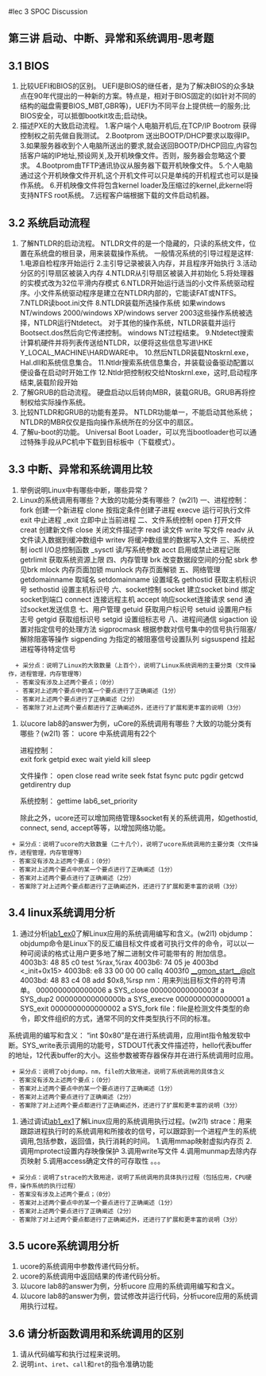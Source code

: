 #lec 3 SPOC Discussion

## 第三讲 启动、中断、异常和系统调用-思考题

## 3.1 BIOS
 1. 比较UEFI和BIOS的区别。
 	 UEFI是BIOS的继任者，是为了解决BIOS的众多缺点在90年代提出的一种新的方案。特点是，相对于BIOS固定的(如针对不同的结构的磁盘需要BIOS_MBT,GBR等)，UEFI为不同平台上提供统一的服务;比BIOS安全，可以抵御bootkit攻击;启动快。
 1. 描述PXE的大致启动流程。
   	1.客户端个人电脑开机后,在TCP/IP Bootrom 获得控制权之前先做自我测试。
  	2.Bootprom 送出BOOTP/DHCP要求以取得IP。
  	3.如果服务器收到个人电脑所送出的要求,就会送回BOOTP/DHCP回应,内容包括客户端的IP地址,预设网关,及开机映像文件。否则，服务器会忽略这个要求。
  	4.Bootprom由TFTP通讯协议从服务器下载开机映像文件。
  	5.个人电脑通过这个开机映像文件开机,这个开机文件可以只是单纯的开机程式也可以是操作系统。
  	6.开机映像文件将包含kernel loader及压缩过的kernel,此kernel将支持NTFS root系统。
  	7.远程客户端根据下载的文件启动机器。


## 3.2 系统启动流程
 1. 了解NTLDR的启动流程。
     NTLDR文件的是一个隐藏的，只读的系统文件，位置在系统盘的根目录，用来装载操作系统。
     一般情况系统的引导过程是这样:
     1.电源自检程序开始运行
     2.主引导记录被装入内存，并且程序开始执行
     3.活动分区的引导扇区被装入内存
     4.NTLDR从引导扇区被装入并初始化
     5.将处理器的实模式改为32位平滑内存模式
     6.NTLDR开始运行适当的小文件系统驱动程序。小文件系统驱动程序是建立在NTLDR内部的，它能读FAT或NTFS。
     7.NTLDR读boot.ini文件
     8.NTLDR装载所选操作系统
     	如果windows NT/windows 2000/windows XP/windows server 2003这些操作系统被选择，NTLDR运行Ntdetect。
     	对于其他的操作系统，NTLDR装载并运行Bootsect.dos然后向它传递控制。
     	windows NT过程结束。
     9.Ntdetect搜索计算机硬件并将列表传送给NTLDR，以便将这些信息写进\\HKE Y_LOCAL_MACHINE\HARDWARE中。
     10.然后NTLDR装载Ntoskrnl.exe，Hal.dll和系统信息集合。
     11.Ntldr搜索系统信息集合，并装载设备驱动配置以便设备在启动时开始工作
     12.Ntldr把控制权交给Ntoskrnl.exe，这时,启动程序结束,装载阶段开始
 1. 了解GRUB的启动流程。
     硬盘启动以后转向MBR，装载GRUB。GRUB再将控制权给实际操作系统。
 1. 比较NTLDR和GRUB的功能有差异。
     NTLDR功能单一，不能启动其他系统；NTLDR的MBR仅仅是指向操作系统所在的分区中的扇区。
 1. 了解u-boot的功能。
     Universal Boot Loader，可以充当bootloader也可以通过特殊手段从PC机中下载到目标板中（下载模式）。

## 3.3 中断、异常和系统调用比较
 1. 举例说明Linux中有哪些中断，哪些异常？
 1. Linux的系统调用有哪些？大致的功能分类有哪些？  (w2l1)
 一、进程控制：
     fork	创建一个新进程
     clone	按指定条件创建子进程
     execve	运行可执行文件
     exit	中止进程
     _exit	立即中止当前进程
 二、文件系统控制
     open	打开文件
     creat	创建新文件
     close	关闭文件描述字
     read	读文件
     write	写文件
     readv	从文件读入数据到缓冲数组中
     writev	将缓冲数组里的数据写入文件
三、系统控制
     ioctl	I/O总控制函数
     _sysctl	读/写系统参数
     acct	启用或禁止进程记账
     getrlimit	获取系统资源上限
四、内存管理
    brk	改变数据段空间的分配
    sbrk	参见brk
    mlock	内存页面加锁
    munlock	内存页面解锁
五、网络管理
    getdomainname	取域名
    setdomainname	设置域名
    gethostid	获取主机标识号
    sethostid	设置主机标识号
六、socket控制
    socket	建立socket
    bind	绑定socket到端口
    connect	连接远程主机
    accept	响应socket连接请求
    send	通过socket发送信息
七、用户管理
    getuid	获取用户标识号
    setuid	设置用户标志号
    getgid	获取组标识号
    setgid	设置组标志号
八、进程间通信
    sigaction	设置对指定信号的处理方法
    sigprocmask	根据参数对信号集中的信号执行阻塞/解除阻塞等操作
    sigpending	为指定的被阻塞信号设置队列
    sigsuspend	挂起进程等待特定信号
```
  + 采分点：说明了Linux的大致数量（上百个），说明了Linux系统调用的主要分类（文件操作，进程管理，内存管理等）
  - 答案没有涉及上述两个要点；（0分）
  - 答案对上述两个要点中的某一个要点进行了正确阐述（1分）
  - 答案对上述两个要点进行了正确阐述（2分）
  - 答案除了对上述两个要点都进行了正确阐述外，还进行了扩展和更丰富的说明（3分）
 ```
 
 1. 以ucore lab8的answer为例，uCore的系统调用有哪些？大致的功能分类有哪些？(w2l1)
 答： ucore 中系统调用有22个
	
	进程控制：	
    			exit
    			fork
    			getpid
    			exec
    			wait
				yield
    			kill
				sleep

	文件操作：
				open
    			close
    			read
    			write
    			seek
    			fstat
    			fsync
				putc
				pgdir
				getcwd
				getdirentry
				dup

	系统控制：
				gettime
				lab6_set_priority

	除此之外，ucore还可以增加网络管理&socket有关的系统调用，如gethostid, connect, send, accept等等，以增加网络功能。
 
 ```
  + 采分点：说明了ucore的大致数量（二十几个），说明了ucore系统调用的主要分类（文件操作，进程管理，内存管理等）
  - 答案没有涉及上述两个要点；（0分）
  - 答案对上述两个要点中的某一个要点进行了正确阐述（1分）
  - 答案对上述两个要点进行了正确阐述（2分）
  - 答案除了对上述两个要点都进行了正确阐述外，还进行了扩展和更丰富的说明（3分）
 ```
 
## 3.4 linux系统调用分析
 1. 通过分析[lab1_ex0](https://github.com/chyyuu/ucore_lab/blob/master/related_info/lab1/lab1-ex0.md)了解Linux应用的系统调用编写和含义。(w2l1)
 objdump：objdump命令是Linux下的反汇编目标文件或者可执行文件的命令，可以以一种可阅读的格式让用户更多地了解二进制文件可能带有的  附加信息。
     4003b3:	48 85 c0             	test   %rax,%rax
     4003b6:	74 05                	je     4003bd <_init+0x15>
     4003b8:	e8 33 00 00 00       	callq  4003f0 <__gmon_start__@plt>
     4003bd:	48 83 c4 08          	add    $0x8,%rsp
 nm：用来列出目标文件的符号清单。
     0000000000000006 a SYS_close
     000000000000003f a SYS_dup2
     000000000000000b a SYS_execve
     0000000000000001 a SYS_exit
     0000000000000002 a SYS_fork
 file：file是检测文件类型的命令，即文件组织的方式，通常不同的文件类型执行不同的标准。 

系统调用的编写和含义：
“int	$0x80”是在进行系统调用，应用int指令触发软中断。SYS_write表示调用的功能号，STDOUT代表文件描述符，hello代表buffer的地址，12代表buffer的大小。这些参数被寄存器保存并在进行系统调用时应用。

 ```
  + 采分点：说明了objdump，nm，file的大致用途，说明了系统调用的具体含义
  - 答案没有涉及上述两个要点；（0分）
  - 答案对上述两个要点中的某一个要点进行了正确阐述（1分）
  - 答案对上述两个要点进行了正确阐述（2分）
  - 答案除了对上述两个要点都进行了正确阐述外，还进行了扩展和更丰富的说明（3分）
 
 ```
 
 1. 通过调试[lab1_ex1](https://github.com/chyyuu/ucore_lab/blob/master/related_info/lab1/lab1-ex1.md)了解Linux应用的系统调用执行过程。(w2l1)
 strace：用来跟踪进程执行时的系统调用和所接收的信号，可以跟踪到一个进程产生的系统调用,包括参数，返回值，执行消耗的时间。
 1.调用mmap映射虚拟内存页
 2.调用mprotect设置内存映像保护
 3.调用write写文件
 4.调用munmap去除内存页映射
 5.调用access确定文件的可存取性
。。。
 

 ```
  + 采分点：说明了strace的大致用途，说明了系统调用的具体执行过程（包括应用，CPU硬件，操作系统的执行过程）
  - 答案没有涉及上述两个要点；（0分）
  - 答案对上述两个要点中的某一个要点进行了正确阐述（1分）
  - 答案对上述两个要点进行了正确阐述（2分）
  - 答案除了对上述两个要点都进行了正确阐述外，还进行了扩展和更丰富的说明（3分）
 ```
 
## 3.5 ucore系统调用分析
 1. ucore的系统调用中参数传递代码分析。
 1. ucore的系统调用中返回结果的传递代码分析。
 1. 以ucore lab8的answer为例，分析ucore 应用的系统调用编写和含义。
 1. 以ucore lab8的answer为例，尝试修改并运行代码，分析ucore应用的系统调用执行过程。
 
## 3.6 请分析函数调用和系统调用的区别
 1. 请从代码编写和执行过程来说明。
   1. 说明`int`、`iret`、`call`和`ret`的指令准确功能
 
